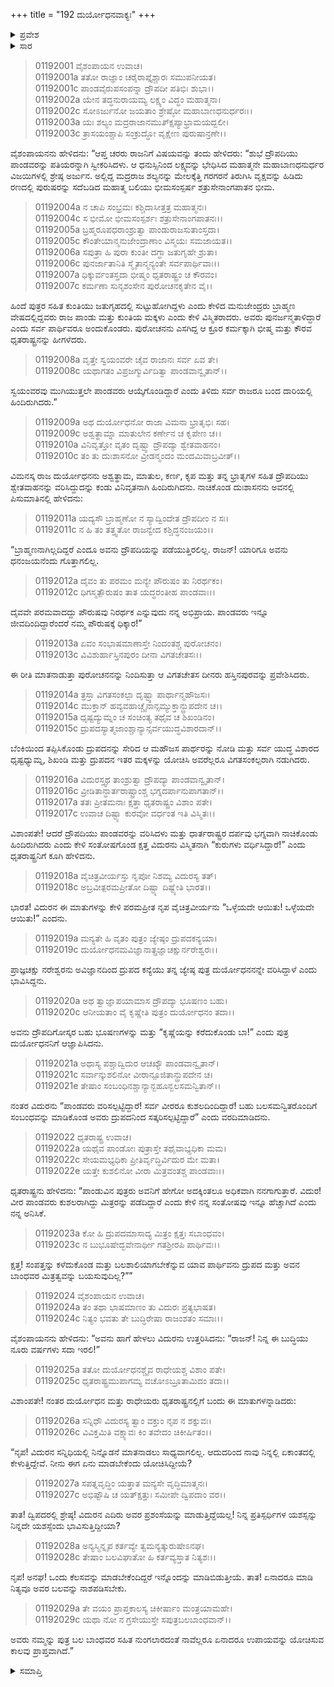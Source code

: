 +++
title = "192 ದುರ್ಯೋಧನವಾಕ್ಯಃ"
+++

<details><summary>ಪ್ರವೇಶ</summary>


।।   ಓಂ ಓಂ ನಮೋ ನಾರಾಯಣಾಯ।।   ಶ್ರೀ ವೇದವ್ಯಾಸಾಯ ನಮಃ ।।

ಶ್ರೀ ಕೃಷ್ಣದ್ವೈಪಾಯನ ವೇದವ್ಯಾಸ ವಿರಚಿತ  

**ಶ್ರೀ ಮಹಾಭಾರತ**

**ಆದಿ ಪರ್ವ**

**ವಿದುರಾಗಮನ ಪರ್ವ**

**ಅಧ್ಯಾಯ 192**

</details>


<details><summary>ಸಾರ</summary>

ಪಾಂಡವರು ಜೀವಿತರಾಗಿದ್ದಾರೆ ಮತ್ತು ದ್ರೌಪದಿಯನ್ನು ಗೆದ್ದಿದ್ದಾರೆ ಎಂದು ತಿಳಿದು ದುಃಖಿತರಾಗಿ “ದೈವವೇ ಪರಮವಾದದ್ದು ಪೌರುಷವು ನಿರರ್ಥಕ” ಎಂದು ಯೋಚಿಸುತ್ತಾ ದುರ್ಯೋಧನಾದಿಗಳು ಹಸ್ತಿನಾಪುರಕ್ಕೆ ಹಿಂದಿರುಗಿದುದು (1-13). ಪಾಂಡವರ ಯಶಸ್ಸನ್ನು ವಿದುರನಿಂದ ತಿಳಿದ ಧೃತರಾಷ್ಟ್ರನು ಸಂತೋಷವನ್ನು ವ್ಯಕ್ತಪಡಿಸುವುದು (14-22). ಸಂತೋಷಪಟ್ಟ ತಂದೆಯನ್ನು ಮೂದಲಿಸಿ ಅವನು ಏನು ಮಾಡಲಿದ್ದಾನೆಂದು ದುರ್ಯೋಧನನು ಪ್ರಶ್ನಿಸುವುದು (23-29).

</details>


> 01192001 ವೈಶಂಪಾಯನ ಉವಾಚ।  
01192001a ತತೋ ರಾಜ್ಞಾಂ ಚರೈರಾಪ್ತೈಶ್ಚಾರಃ ಸಮುಪನೀಯತ।  
01192001c ಪಾಂಡವೈರುಪಸಂಪನ್ನಾ ದ್ರೌಪದೀ ಪತಿಭಿಃ ಶುಭಾ।।  
01192002a ಯೇನ ತದ್ಧನುರಾಯಮ್ಯ ಲಕ್ಷ್ಯಂ ವಿದ್ಧಂ ಮಹಾತ್ಮನಾ।  
01192002c ಸೋಽರ್ಜುನೋ ಜಯತಾಂ ಶ್ರೇಷ್ಠೋ ಮಹಾಬಾಣಧನುರ್ಧರಃ।।  
01192003a ಯಃ ಶಲ್ಯಂ ಮದ್ರರಾಜಾನಮುತ್ಕ್ಷಿಪ್ಯಾಭ್ರಾಮಯದ್ಬಲೀ।   
01192003c ತ್ರಾಸಯಂಶ್ಚಾಪಿ ಸಂಕ್ರುದ್ಧೋ ವೃಕ್ಷೇಣ ಪುರುಷಾನ್ರಣೇ।।

ವೈಶಂಪಾಯನನು ಹೇಳಿದನು: “ಆಪ್ತ ಚರರು ರಾಜನಿಗೆ ವಿಷಯವನ್ನು ತಂದು ಹೇಳಿದರು: “ಶುಭೆ ದ್ರೌಪದಿಯು ಪಾಂಡವರನ್ನು ಪತಿಯರನ್ನಾಗಿ ಸ್ವೀಕರಿಸಿದಳು. ಆ ಧನುಸ್ಸಿನಿಂದ ಲಕ್ಷ್ಯವನ್ನು ಭೇಧಿಸಿದ ಮಹಾತ್ಮನೇ ಮಹಾಬಾಣಧನುರ್ಧರ ವಿಜಯಿಗಳಲ್ಲಿ ಶ್ರೇಷ್ಠ ಅರ್ಜುನ. ಅಲ್ಲಿದ್ದ ಮದ್ರರಾಜ ಶಲ್ಯನನ್ನು ಮೇಲಕ್ಕೆತ್ತಿ ಗರಗರನೆ ತಿರುಗಿಸಿ ವೃಕ್ಷವನ್ನು ಹಿಡಿದು ರಣದಲ್ಲಿ ಪುರುಷರನ್ನು ಸದೆಬಡಿದ ಮಹಾತ್ಮ ಬಲಿಯು ಭೀಮಸಂಸ್ಪರ್ಷ ಶತ್ರುಸೇನಾಂಗಪಾತನ ಭೀಮ.

> 01192004a ನ ಚಾಪಿ ಸಂಭ್ರಮಃ ಕಶ್ಚಿದಾಸೀತ್ತತ್ರ ಮಹಾತ್ಮನಃ।  
01192004c ಸ ಭೀಮೋ ಭೀಮಸಂಸ್ಪರ್ಶಃ ಶತ್ರುಸೇನಾಂಗಪಾತನಃ।।   
01192005a ಬ್ರಹ್ಮರೂಪಧರಾಂಶ್ರುತ್ವಾ ಪಾಂಡುರಾಜಸುತಾಂಸ್ತದಾ।  
01192005c ಕೌಂತೇಯಾನ್ಮನುಜೇಂದ್ರಾಣಾಂ ವಿಸ್ಮಯಃ ಸಮಜಾಯತ।।  
01192006a ಸಪುತ್ರಾ ಹಿ ಪುರಾ ಕುಂತೀ ದಗ್ಧಾ ಜತುಗೃಹೇ ಶ್ರುತಾ।   
01192006c ಪುನರ್ಜಾತಾನಿತಿ ಸ್ಮೈತಾನ್ಮನ್ಯಂತೇ ಸರ್ವಪಾರ್ಥಿವಾಃ।।  
01192007a ಧಿಕ್ಕುರ್ವಂತಸ್ತದಾ ಭೀಷ್ಮಂ ಧೃತರಾಷ್ಟ್ರಂ ಚ ಕೌರವಂ।  
01192007c ಕರ್ಮಣಾ ಸುನೃಶಂಸೇನ ಪುರೋಚನಕೃತೇನ ವೈ।।

ಹಿಂದೆ ಪುತ್ರರ ಸಹಿತ ಕುಂತಿಯು ಜತುಗೃಹದಲ್ಲಿ ಸುಟ್ಟುಹೋಗಿದ್ದಳು ಎಂದು ಕೇಳಿದ ಮನುಜೇಂದ್ರರು ಬ್ರಾಹ್ಮಣ ವೇಷದಲ್ಲಿದ್ದವರು ರಾಜ ಪಾಂಡು ಮತ್ತು ಕುಂತಿಯ ಮಕ್ಕಳು ಎಂದು ಕೇಳಿ ವಿಸ್ಮಿತರಾದರು. ಅವರು ಪುನರ್ಜನ್ಮತಾಳಿದ್ದಾರೆ ಎಂದು ಸರ್ವ ಪಾರ್ಥಿವರೂ ಅಂದುಕೊಂಡರು. ಪುರೋಚನನು ಎಸಗಿದ್ದ ಆ ಕ್ರೂರ ಕರ್ಮಕ್ಕಾಗಿ ಭೀಷ್ಮ ಮತ್ತು ಕೌರವ ಧೃತರಾಷ್ಟ್ರನನ್ನು ಹೀಗಳೆದರು.

> 01192008a ವೃತ್ತೇ ಸ್ವಯಂವರೇ ಚೈವ ರಾಜಾನಃ ಸರ್ವ ಏವ ತೇ।  
01192008c ಯಥಾಗತಂ ವಿಪ್ರಜಗ್ಮುರ್ವಿದಿತ್ವಾ ಪಾಂಡವಾನ್ವೃತಾನ್।।

ಸ್ವಯಂವರವು ಮುಗಿಯುತ್ತಲೇ ಪಾಂಡವರು ಆಯ್ಕೆಗೊಂಡಿದ್ದಾರೆ ಎಂದು ತಿಳಿದು ಸರ್ವ ರಾಜರೂ ಬಂದ ದಾರಿಯಲ್ಲಿ ಹಿಂದಿರುಗಿದರು.”

> 01192009a ಅಥ ದುರ್ಯೋಧನೋ ರಾಜಾ ವಿಮನಾ ಭ್ರಾತೃಭಿಃ ಸಹ।  
01192009c ಅಶ್ವತ್ಥಾಮ್ನಾ ಮಾತುಲೇನ ಕರ್ಣೇನ ಚ ಕೃಪೇಣ ಚ।।  
01192010a ವಿನಿವೃತ್ತೋ ವೃತಂ ದೃಷ್ಟ್ವಾ ದ್ರೌಪದ್ಯಾ ಶ್ವೇತವಾಹನಂ।  
01192010c ತಂ ತು ದುಃಶಾಸನೋ ವ್ರೀಡನ್ಮಂದಂ ಮಂದಮಿವಾಬ್ರವೀತ್।।

ವಿಮನಸ್ಕ ರಾಜ ದುರ್ಯೋಧನನು ಅಶ್ವತ್ಥಾಮ, ಮಾತುಲ, ಕರ್ಣ, ಕೃಪ ಮತ್ತು ತನ್ನ ಭ್ರಾತೃಗಳ ಸಹಿತ ದ್ರೌಪದಿಯು ಶ್ವೇತವಾಹನನ್ನು ವರಿಸಿದ್ದುದನ್ನು ಕಂಡು ವಿನಿವೃತನಾಗಿ ಹಿಂದಿರುಗಿದನು. ನಾಚಿಕೊಂಡ ದುಃಶಾಸನನು ಅವನಲ್ಲಿ ಪಿಸುಮಾತಿನಲ್ಲಿ ಹೇಳಿದನು:

> 01192011a ಯದ್ಯಸೌ ಬ್ರಾಹ್ಮಣೋ ನ ಸ್ಯಾದ್ವಿಂದೇತ ದ್ರೌಪದೀಂ ನ ಸಃ।   
01192011c ನ ಹಿ ತಂ ತತ್ತ್ವತೋ ರಾಜನ್ವೇದ ಕಶ್ಚಿದ್ಧನಂಜಯಂ।।

“ಬ್ರಾಹ್ಮಣನಾಗಿಲ್ಲದಿದ್ದರೆ ಎಂದೂ ಅವನು ದ್ರೌಪದಿಯನ್ನು ಪಡೆಯುತ್ತಿರಲಿಲ್ಲ. ರಾಜನ್! ಯಾರಿಗೂ ಅವನು ಧನಂಜಯನೆಂದು ಗೊತ್ತಾಗಲಿಲ್ಲ.

> 01192012a ದೈವಂ ತು ಪರಮಂ ಮನ್ಯೇ ಪೌರುಷಂ ತು ನಿರರ್ಥಕಂ।  
01192012c ಧಿಗಸ್ಮತ್ಪೌರುಷಂ ತಾತ ಯದ್ಧರಂತೀಹ ಪಾಂಡವಾಃ।।

ದೈವವೇ ಪರಮವಾದದ್ದು ಪೌರುಷವು ನಿರರ್ಥಕ ಎನ್ನುವುದು ನನ್ನ ಅಭಿಪ್ರಾಯ. ಪಾಂಡವರು ಇನ್ನೂ ಜೀವದಿಂದಿದ್ದಾರೆಂದರೆ ನಮ್ಮ ಪೌರುಷಕ್ಕೆ ಧಿಕ್ಕಾರ!”

> 01192013a ಏವಂ ಸಂಭಾಷಮಾಣಾಸ್ತೇ ನಿಂದಂತಶ್ಚ ಪುರೋಚನಂ।  
01192013c ವಿವಿಶುರ್ಹಾಸ್ತಿನಪುರಂ ದೀನಾ ವಿಗತಚೇತಸಃ।।

ಈ ರೀತಿ ಮಾತನಾಡುತ್ತಾ ಪುರೋಚನನನ್ನು ನಿಂದಿಸುತ್ತಾ ಆ ವಿಗತಚೇತಸ ದೀನರು ಹಸ್ತಿನಪುರವನ್ನು ಪ್ರವೇಶಿಸಿದರು.

> 01192014a ತ್ರಸ್ತಾ ವಿಗತಸಂಕಲ್ಪಾ ದೃಷ್ಟ್ವಾ ಪಾರ್ಥಾನ್ಮಹೌಜಸಃ।  
01192014c ಮುಕ್ತಾನ್ ಹವ್ಯವಹಾಚ್ಚೈನಾನ್ಸಮ್ಯುಕ್ತಾನ್ದ್ರುಪದೇನ ಚ।।  
01192015a ಧೃಷ್ಟದ್ಯುಮ್ನಂ ಚ ಸಂಚಿಂತ್ಯ ತಥೈವ ಚ ಶಿಖಂಡಿನಂ।  
01192015c ದ್ರುಪದಸ್ಯಾತ್ಮಜಾಂಶ್ಚಾನ್ಯಾನ್ಸರ್ವಯುದ್ಧವಿಶಾರದಾನ್।।

ಬೆಂಕಿಯಿಂದ ತಪ್ಪಿಸಿಕೊಂಡು ದ್ರುಪದನನ್ನು ಸೇರಿದ ಆ ಮಹೌಜಸ ಪಾರ್ಥರನ್ನು ನೋಡಿ ಮತ್ತು ಸರ್ವ ಯುದ್ಧ ವಿಶಾರದ ಧೃಷ್ಟಧ್ಯುಮ್ನ, ಶಿಖಂಡಿ ಮತ್ತು ದ್ರುಪದನ ಇತರ ಮಕ್ಕಳನ್ನು ಯೋಚಿಸಿ ಅವರೆಲ್ಲರೂ ವಿಗತಸಂಕಲ್ಪರಾಗಿ ನಡುಗಿದರು.

> 01192016a ವಿದುರಸ್ತ್ವಥ ತಾಂಶ್ರುತ್ವಾ ದ್ರೌಪದ್ಯಾ ಪಾಂಡವಾನ್ವೃತಾನ್।  
01192016c ವ್ರೀಡಿತಾನ್ಧಾರ್ತರಾಷ್ಟ್ರಾಂಶ್ಚ ಭಗ್ನದರ್ಪಾನುಪಾಗತಾನ್।।  
01192017a ತತಃ ಪ್ರೀತಮನಾಃ ಕ್ಷತ್ತಾ ಧೃತರಾಷ್ಟ್ರಂ ವಿಶಾಂ ಪತೇ।  
01192017c ಉವಾಚ ದಿಷ್ಟ್ಯಾ ಕುರವೋ ವರ್ಧಂತ ಇತಿ ವಿಸ್ಮಿತಃ।।

ವಿಶಾಂಪತೇ! ಆದರೆ ದ್ರೌಪದಿಯು ಪಾಂಡವರನ್ನು ವರಿಸಿದಳು ಮತ್ತು ಧಾರ್ತರಾಷ್ಟ್ರರ ದರ್ಪವು ಭಗ್ನವಾಗಿ ನಾಚಿಕೊಂಡು ಹಿಂದಿರುಗಿದರು ಎಂದು ಕೇಳಿ ಸಂತೋಷಗೊಂಡ ಕ್ಷತ್ತ ವಿದುರನು ವಿಸ್ಮಿತನಾಗಿ “ಕುರುಗಳು ವರ್ಧಿಸಿದ್ದಾರೆ!” ಎಂದು ಧೃತರಾಷ್ಟ್ರನಿಗೆ ಕೂಗಿ ಹೇಳಿದನು.

> 01192018a ವೈಚಿತ್ರವೀರ್ಯಸ್ತು ನೃಪೋ ನಿಶಮ್ಯ ವಿದುರಸ್ಯ ತತ್।  
01192018c ಅಬ್ರವೀತ್ಪರಮಪ್ರೀತೋ ದಿಷ್ಟ್ಯಾ ದಿಷ್ಟ್ಯೇತಿ ಭಾರತ।।

ಭಾರತ! ವಿದುರನ ಈ ಮಾತುಗಳನ್ನು ಕೇಳಿ ಪರಮಪ್ರೀತ ನೃಪ ವೈಚಿತ್ರವೀರ್ಯನು “ಒಳ್ಳೆಯದೇ ಆಯಿತು! ಒಳ್ಳೆಯದೇ ಆಯಿತು!” ಎಂದನು.

> 01192019a ಮನ್ಯತೇ ಹಿ ವೃತಂ ಪುತ್ರಂ ಜ್ಯೇಷ್ಠಂ ದ್ರುಪದಕನ್ಯಯಾ।  
01192019c ದುರ್ಯೋಧನಮವಿಜ್ಞಾನಾತ್ಪ್ರಜ್ಞಾಚಕ್ಷುರ್ನರೇಶ್ವರಃ।।

ಪ್ರಾಜ್ಞಚಕ್ಷು ನರೇಶ್ವರನು ಅವಿಜ್ಞಾನದಿಂದ ದ್ರುಪದ ಕನ್ಯೆಯು ತನ್ನ ಜ್ಯೇಷ್ಠ ಪುತ್ರ ದುರ್ಯೋಧನನನ್ನೇ ವರಿಸಿದ್ದಾಳೆ ಎಂದು ಭಾವಿಸಿದ್ದನು.

> 01192020a ಅಥ ತ್ವಾಜ್ಞಾಪಯಾಮಾಸ ದ್ರೌಪದ್ಯಾ ಭೂಷಣಂ ಬಹು।   
01192020c ಆನೀಯತಾಂ ವೈ ಕೃಷ್ಣೇತಿ ಪುತ್ರಂ ದುರ್ಯೋಧನಂ ತದಾ।।

ಅವನು ದ್ರೌಪದಿಗೋಸ್ಕರ ಬಹು ಭೂಷಣಗಳನ್ನು ಮತ್ತು “ಕೃಷ್ಣೆಯನ್ನು ಕರೆದುಕೊಂಡು ಬಾ!” ಎಂದು ಪುತ್ರ ದುರ್ಯೋಧನನಿಗೆ ಆಜ್ಞಾಪಿಸಿದನು.

> 01192021a ಅಥಾಸ್ಯ ಪಶ್ಚಾದ್ವಿದುರ ಆಚಖ್ಯೌ ಪಾಂಡವಾನ್ವೃತಾನ್।  
01192021c ಸರ್ವಾನ್ಕುಶಲಿನೋ ವೀರಾನ್ಪೂಜಿತಾನ್ದ್ರುಪದೇನ ಚ।  
01192021e ತೇಷಾಂ ಸಂಬಂಧಿನಶ್ಚಾನ್ಯಾನ್ಬಹೂನ್ಬಲಸಮನ್ವಿತಾನ್।।

ನಂತರ ವಿದುರನು “ಪಾಂಡವರು ವರಿಸಲ್ಪಟ್ಟಿದ್ದಾರೆ! ಸರ್ವ ವೀರರೂ ಕುಶಲದಿಂದಿದ್ದಾರೆ! ಬಹು ಬಲಸಮನ್ವಿತರೊಂದಿಗೆ ಸಂಬಂಧವನ್ನು ಮಾಡಿಕೊಂಡ ಅವರು ದ್ರುಪದನಿಂದ ಸತ್ಕರಿಸಲ್ಪಟ್ಟಿದ್ದಾರೆ” ‌ಎಂದು ವರದಿಮಾಡಿದನು.

> 01192022 ಧೃತರಾಷ್ಟ್ರ ಉವಾಚ।  
01192022a ಯಥೈವ ಪಾಂಡೋಃ ಪುತ್ರಾಸ್ತೇ ತಥೈವಾಭ್ಯಧಿಕಾ ಮಮ।  
01192022c ಸೇಯಮಭ್ಯಧಿಕಾ ಪ್ರೀತಿರ್ವೃದ್ಧಿರ್ವಿದುರ ಮೇ ಮತಾ।  
01192022e ಯತ್ತೇ ಕುಶಲಿನೋ ವೀರಾ ಮಿತ್ರವಂತಶ್ಚ ಪಾಂಡವಾಃ।।

ಧೃತರಾಷ್ಟ್ರನು ಹೇಳಿದನು: “ಪಾಂಡುವಿನ ಪುತ್ರರು ಅವನಿಗೆ ಹೇಗೋ ಅದಕ್ಕಿಂತಲೂ ಅಧಿಕವಾಗಿ ನನಗಾಗುತ್ತಾರೆ. ವಿದುರ! ವೀರ ಪಾಂಡವರು ಕುಶಲರಾಗಿದ್ದು ಮಿತ್ರರನ್ನು ಪಡೆದಿದ್ದಾರೆ ಎಂದು ಕೇಳಿ ನನ್ನ ಸಂತೋಷವು ಇನ್ನೂ ಹೆಚ್ಚಾಗಿದೆ ಎಂದು ನನ್ನ ಅನಿಸಿಕೆ.

> 01192023a ಕೋ ಹಿ ದ್ರುಪದಮಾಸಾದ್ಯ ಮಿತ್ರಂ ಕ್ಷತ್ತಃ ಸಬಾಂಧವಂ।  
01192023c ನ ಬುಭೂಷೇದ್ಭವೇನಾರ್ಥೀ ಗತಶ್ರೀರಪಿ ಪಾರ್ಥಿವಃ।।

ಕ್ಷತ್ತ! ಸಂಪತ್ತನ್ನು ಕಳೆದುಕೊಂಡ ಮತ್ತು ಬಲಶಾಲಿಯಾಗಬೇಕೆನ್ನುವ ಯಾವ ಪಾರ್ಥಿವನು ದ್ರುಪದ ಮತ್ತು ಅವನ ಬಾಂಧವರ ಮಿತ್ರತ್ವವನ್ನು ಬಯಸುವುದಿಲ್ಲ?””

> 01192024 ವೈಶಂಪಾಯನ ಉವಾಚ।  
01192024a ತಂ ತಥಾ ಭಾಷಮಾಣಂ ತು ವಿದುರಃ ಪ್ರತ್ಯಭಾಷತ।  
01192024c ನಿತ್ಯಂ ಭವತು ತೇ ಬುದ್ಧಿರೇಷಾ ರಾಜಂಶತಂ ಸಮಾಃ।।

ವೈಶಂಪಾಯನನು ಹೇಳಿದನು: “ಅವನು ಹಾಗೆ ಹೇಳಲು ವಿದುರನು ಉತ್ತರಿಸಿದನು: “ರಾಜನ್! ನಿನ್ನ ಈ ಬುದ್ಧಿಯು ನೂರು ವರ್ಷಗಳು ಸದಾ ಇರಲಿ!”

> 01192025a ತತೋ ದುರ್ಯೋಧನಶ್ಚೈವ ರಾಧೇಯಶ್ಚ ವಿಶಾಂ ಪತೇ।  
01192025c ಧೃತರಾಷ್ಟ್ರಮುಪಾಗಮ್ಯ ವಚೋಽಬ್ರೂತಾಮಿದಂ ತದಾ।।

ವಿಶಾಂಪತೇ! ನಂತರ ದುರ್ಯೋಧನ ಮತ್ತು ರಾಧೇಯರು ಧೃತರಾಷ್ಟ್ರನಲ್ಲಿಗೆ ಬಂದು ಈ ಮಾತುಗಳನ್ನಾಡಿದರು:

> 01192026a ಸನ್ನಿಧೌ ವಿದುರಸ್ಯ ತ್ವಾಂ ವಕ್ತುಂ ನೃಪ ನ ಶಕ್ನುವಃ।   
01192026c ವಿವಿಕ್ತಮಿತಿ ವಕ್ಷ್ಯಾವಃ ಕಿಂ ತವೇದಂ ಚಿಕೀರ್ಷಿತಂ।।

“ನೃಪ! ವಿದುರನ ಸನ್ನಿಧಿಯಲ್ಲಿ ನಿನ್ನೊಡನೆ ಮಾತನಾಡಲು ಸಾಧ್ಯವಾಗಲಿಲ್ಲ. ಆದುದರಿಂದ ನಾವು ನಿನ್ನಲ್ಲಿ ಏಕಾಂತದಲ್ಲಿ ಕೇಳುತ್ತಿದ್ದೇವೆ. ನೀನು ಈಗ ಏನು ಮಾಡಬೇಕೆಂದು ಯೋಚಿಸಿದ್ದೀಯೆ?

> 01192027a ಸಪತ್ನವೃದ್ಧಿಂ ಯತ್ತಾತ ಮನ್ಯಸೇ ವೃದ್ಧಿಮಾತ್ಮನಃ।  
01192027c ಅಭಿಷ್ಟೌಷಿ ಚ ಯತ್ಕ್ಷತ್ತುಃ ಸಮೀಪೇ ದ್ವಿಪದಾಂ ವರ।।

ತಾತ! ದ್ವಿಪದರಲ್ಲಿ ಶ್ರೇಷ್ಠ! ವಿದುರನ ಎದಿರು ಅವರ ಪ್ರಶಂಸೆಯನ್ನು ಮಾಡುತ್ತಿದ್ದೆಯಲ್ಲ! ನಿನ್ನ ಪ್ರತಿಸ್ಪರ್ಧಿಗಳ ಯಶಸ್ಸನ್ನು ನಿನ್ನದೇ ಯಶಸ್ಸೆಂದು ಭಾವಿಸುತ್ತಿದ್ದೀಯಾ?

> 01192028a ಅನ್ಯಸ್ಮಿನ್ನೃಪ ಕರ್ತವ್ಯೇ ತ್ವಮನ್ಯತ್ಕುರುಷೇಽನಘ।  
01192028c ತೇಷಾಂ ಬಲವಿಘಾತೋ ಹಿ ಕರ್ತವ್ಯಸ್ತಾತ ನಿತ್ಯಶಃ।।

ನೃಪ! ಅನಘ! ಒಂದು ಕೆಲಸವನ್ನು ಮಾಡಬೇಕೆಂದಿದ್ದರೆ ಇನ್ನೊಂದನ್ನು ಮಾಡಿಬಿಡುತ್ತೀಯೆ. ತಾತ! ಏನಾದರೂ ಮಾಡಿ ನಿತ್ಯವೂ ಅವರ ಬಲವನ್ನು ನಾಶಪಡಿಸಬೇಕು.

> 01192029a ತೇ ವಯಂ ಪ್ರಾಪ್ತಕಾಲಸ್ಯ ಚಿಕೀರ್ಷಾಂ ಮಂತ್ರಯಾಮಹೇ।   
01192029c ಯಥಾ ನೋ ನ ಗ್ರಸೇಯುಸ್ತೇ ಸಪುತ್ರಬಲಬಾಂಧವಾನ್।।

ಅವರು ನಮ್ಮನ್ನು ಪುತ್ರ ಬಲ ಬಾಂಧವರ ಸಹಿತ ನುಂಗಲಾರದಂತೆ ನಾವೆಲ್ಲರೂ ಏನಾದರೂ ಉಪಾಯವನ್ನು ಯೋಚಿಸುವ ಕಾಲವು ಪ್ರಾಪ್ತವಾಗಿದೆ.”


<details><summary>ಸಮಾಪ್ತಿ</summary>


ಇತಿ ಶ್ರೀ ಮಹಾಭಾರತೇ ಆದಿಪರ್ವಣಿ ವಿದುರಾಗಮನಪರ್ವಣಿ ದುರ್ಯೋಧನವಾಕ್ಯೇ ದ್ವಿನವತ್ಯಧಿಕಶತತಮೋಽಧ್ಯಾಯ:।।  
ಇದು ಶ್ರೀ ಮಹಾಭಾರತದಲ್ಲಿ ಆದಿಪರ್ವದಲ್ಲಿ ವಿದುರಾಗಮನಪರ್ವದಲ್ಲಿ ದುರ್ಯೋಧನವಾಕ್ಯದಲ್ಲಿ ನೂರಾತೊಂಭತ್ತೆರಡನೆಯ ಅಧ್ಯಾಯವು.



</details>

